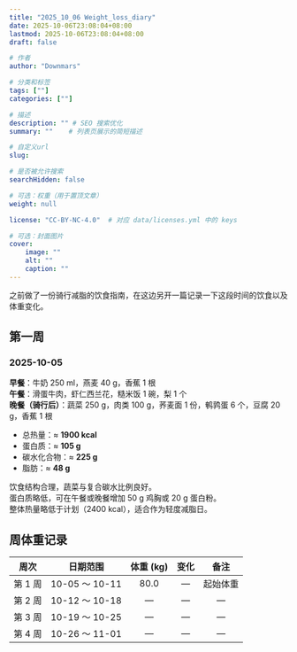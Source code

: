 ```yaml
---
title: "2025_10_06 Weight_loss_diary"
date: 2025-10-06T23:08:04+08:00
lastmod: 2025-10-06T23:08:04+08:00
draft: false

# 作者
author: "Downmars"

# 分类和标签
tags: [""]
categories: [""]

# 描述
description: "" # SEO 搜索优化
summary: ""    # 列表页展示的简短描述

# 自定义url
slug:

# 是否被允许搜索
searchHidden: false

# 可选：权重（用于置顶文章）
weight: null

license: "CC-BY-NC-4.0"  # 对应 data/licenses.yml 中的 keys

# 可选：封面图片
cover:
    image: ""
    alt: ""
    caption: ""
---
```


之前做了一份骑行减脂的饮食指南，在这边另开一篇记录一下这段时间的饮食以及体重变化。  

## 第一周
### 2025-10-05

**早餐**：牛奶 250 ml，燕麦 40 g，香蕉 1 根  
**午餐**：滑蛋牛肉，虾仁西兰花，糙米饭 1 碗，梨 1 个  
**晚餐（骑行后）**：蔬菜 250 g，肉类 100 g，荞麦面 1 份，鹌鹑蛋 6 个，豆腐 20 g，香蕉 1 根  

- 总热量：≈ **1900 kcal**  
- 蛋白质：≈ **105 g**  
- 碳水化合物：≈ **225 g**  
- 脂肪：≈ **48 g**

饮食结构合理，蔬菜与复合碳水比例良好。  
蛋白质略低，可在午餐或晚餐增加 50 g 鸡胸或 20 g 蛋白粉。  
整体热量略低于计划（2400 kcal），适合作为轻度减脂日。


## 周体重记录

| 周次 | 日期范围 | 体重 (kg) | 变化 | 备注 |
|:---:|:---:|:---:|:---:|:---:|
| 第 1 周 | 10-05 ～ 10-11 | 80.0 | — | 起始体重 |
| 第 2 周 | 10-12 ～ 10-18 | — | — | — |
| 第 3 周 | 10-19 ～ 10-25 | — | — | — |
| 第 4 周 | 10-26 ～ 11-01 | — | — | — |


